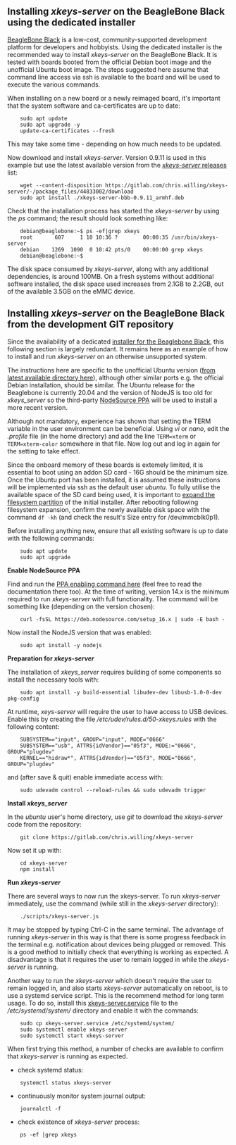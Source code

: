 ## Installing _xkeys-server_ on the BeagleBone Black using the dedicated installer

[BeagleBone Black](https://beagleboard.org/black) is a low-cost, community-supported development platform for developers and hobbyists. Using the dedicated installer is the recommended way to install _xkeys-server_ on the BeagleBone Black. It is tested with boards booted from the official Debian boot image and the unofficial Ubuntu boot image. The steps suggested here assume that command line access via ssh is available to the board and will be used to execute the various commands.

When installing on a new board or a newly reimaged board, it's important that the system software and ca-certificates are up to date:
```
    sudo apt update
    sudo apt upgrade -y
    update-ca-certificates --fresh
```
This may take some time - depending on how much needs to be updated.

Now download and install _xkeys-server_. Version 0.9.11 is used in this example but use the latest available version from the [_xkeys-server_ releases](https://gitlab.com/chris.willing/xkeys-server/-/releases) list:
```
    wget --content-disposition https://gitlab.com/chris.willing/xkeys-server/-/package_files/44833002/download
    sudo apt install ./xkeys-server-bbb-0.9.11_armhf.deb
```

Check that the installation process has started the _xkeys-server_ by using the _ps_ command; the result should look something like:
```
    debian@beaglebone:~$ ps -ef|grep xkeys
    root       607     1 10 10:36 ?        00:00:35 /usr/bin/xkeys-server
    debian    1269  1090  0 10:42 pts/0    00:00:00 grep xkeys
    debian@beaglebone:~$
```

The disk space consumed by _xkeys-server_, along with any additional dependencies, is around 100MB. On a fresh systems without additional software installed, the disk space used increases from 2.1GB to 2.2GB, out of the available 3.5GB on the eMMC device.




## Installing _xkeys-server_ on the BeagleBone Black from the development GIT repository

Since the availability of a dedicated [installer for the Beaglebone Black](https://gitlab.com/chris.willing/xkeys-server/-/releases), this following section is largely redundant. It remains here as an example of how to install and run _xkeys-server_ on an otherwise unsupported system.

The instructions here are specific to the unofficial Ubuntu version ([from latest available directory here](https://rcn-ee.com/rootfs/ubuntu-armhf/)), although other similar ports e.g. the official Debian installation, should be similar. The Ubuntu release for the Beaglebone is currently 20.04 and the version of NodeJS is too old for _xkeys_server_ so the third-party [NodeSource PPA](https://github.com/nodesource/distributions) will be used to install a more recent version.

Although not mandatory, experience has shown that setting the TERM variable in the user environment can be beneficial. Using _vi_ or _nano_, edit the _.profile_ file (in the home directory) and add the line `TERM=xterm` or `TERM=xterm-color` somewhere in that file. Now log out and log in again for the setting to take effect.

Since the onboard memory of these boards is extemely limited, it is essential to boot using an addon SD card - 16G should be the minimum size. Once the Ubuntu port has been installed, it is assumed these instructions will be implemented via ssh as the default user _ubuntu_. To fully utilise the available space of the SD card being used, it is important to [expand the filesystem partition](https://elinux.org/Beagleboard:Expanding_File_System_Partition_On_A_microSD) of the initial installer. After rebooting following filesystem expansion, confirm the newly available disk space with the command `df -kh` (and check the result's Size entry for /dev/mmcblk0p1). 

Before installing anything new, ensure that all existing software is up to date with the following commands:
```
    sudo apt update
    sudo apt upgrade
```


**Enable NodeSource PPA**

Find and run the [PPA enabling command here](https://github.com/nodesource/distributions#debinstall) (feel free to read the documentation there too). At the time of writing, version 14.x is the minimum required to run _xkeys-server_ with full functionality. The command will be something like (depending on the version chosen):
```
    curl -fsSL https://deb.nodesource.com/setup_16.x | sudo -E bash -
```
Now install the NodeJS version that was enabled:
```
    sudo apt install -y nodejs
```


**Preparation for _xkeys-server_**

The installation of _xkeys_server_ requires building of some components so install the necessary tools with:
```
    sudo apt install -y build-essential libudev-dev libusb-1.0-0-dev pkg-config
```
At runtime, _xeys-server_ will require the user to have access to USB devices. Enable this by creating the file _/etc/udev/rules.d/50-xkeys.rules_ with the following content:
```
    SUBSYSTEM=="input", GROUP="input", MODE="0666"
    SUBSYSTEM=="usb", ATTRS{idVendor}=="05f3", MODE:="0666", GROUP="plugdev"
    KERNEL=="hidraw*", ATTRS{idVendor}=="05f3", MODE="0666", GROUP="plugdev"

```
and (after save & quit) enable immediate access with:
```
    sudo udevadm control --reload-rules && sudo udevadm trigger
```

**Install _xkeys_server_**

In the _ubuntu_ user's home directory, use _git_ to download the _xkeys-server_ code from the repository:
```
    git clone https://gitlab.com/chris.willing/xkeys-server
```
Now set it up with:
```
    cd xkeys-server
    npm install
```

**Run _xkeys-server_**

There are several ways to now run the xkeys-server. To run _xkeys-server_ immediately, use the command (while still in the _xkeys-server_ directory):
```
    ./scripts/xkeys-server.js
```
It may be stopped by typing Ctrl-C in the same terminal. The advantage of running _xkeys-server_ in this way is that there is some progress feedback in the terminal e.g. notification about devices being plugged or removed. This is a good method to initially check that everything is working as expected. A disadvantage is that it requires the user to remain logged in while the _xkeys-server_ is running.

Another way to run the _xkeys-server_ which doesn't require the user to remain logged in, and also starts _xkeys-server_ automatically on reboot, is to use a systemd service script. This is the recommend method for long term usage. To do so, install this [xkeys-server.service](xkeys-server.service) file to the _/etc/systemd/system/_ directory and enable it with the commands:
```
    sudo cp xkeys-server.service /etc/systemd/system/
    sudo systemctl enable xkeys-server
    sudo systemctl start xkeys-server
```
When first trying this method, a number of checks are available to confirm that _xkeys-server_ is running as expected.
- check systemd status:
```
    systemctl status xkeys-server
```
- continuously monitor system journal output:
```
    journalctl -f
```
- check existence of _xkeys-server_ process:
```
    ps -ef |grep xkeys
```
